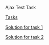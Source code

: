 Ajax Test Task

[Tasks](task.pdf)

[Solution for task 1](main.py)

[Solution for task 2](test_scanner_handler.py)
